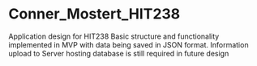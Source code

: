 # Conner_Mostert_HIT238
 Application design for HIT238
Basic structure and functionality implemented in MVP with data being saved in JSON format. Information upload to Server hosting database is still required in future design 
